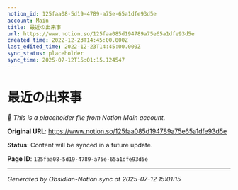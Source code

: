 ```yaml
---
notion_id: 125faa08-5d19-4789-a75e-65a1dfe93d5e
account: Main
title: 最近の出来事
url: https://www.notion.so/125faa085d194789a75e65a1dfe93d5e
created_time: 2022-12-23T14:45:00.000Z
last_edited_time: 2022-12-23T14:45:00.000Z
sync_status: placeholder
sync_time: 2025-07-12T15:01:15.124547
---
```


# 最近の出来事

*🔄 This is a placeholder file from Notion Main account.*

**Original URL**: https://www.notion.so/125faa085d194789a75e65a1dfe93d5e

**Status**: Content will be synced in a future update.

**Page ID**: `125faa08-5d19-4789-a75e-65a1dfe93d5e`

---

*Generated by Obsidian-Notion sync at 2025-07-12 15:01:15*
